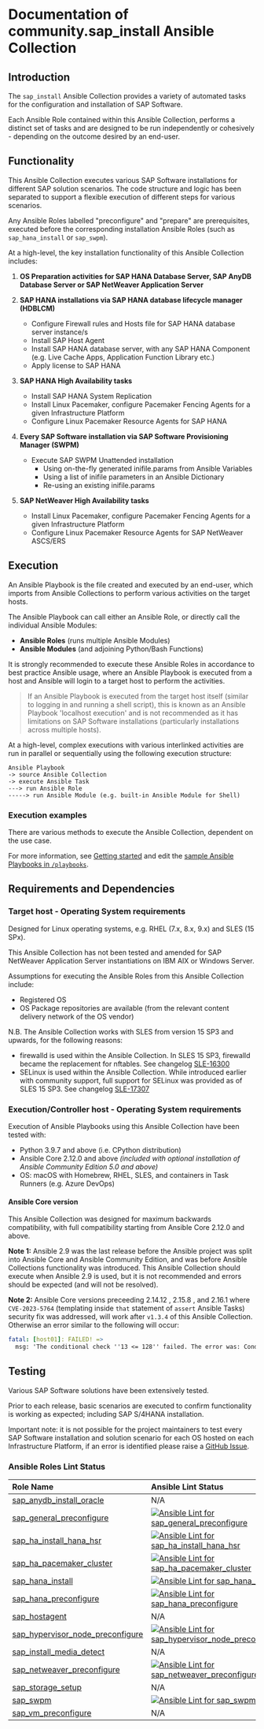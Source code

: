 # Documentation of community.sap_install Ansible Collection

## Introduction

The `sap_install` Ansible Collection provides a variety of automated tasks for the configuration and installation of SAP Software.

Each Ansible Role contained within this Ansible Collection, performs a distinct set of tasks and are designed to be run independently or cohesively - depending on the outcome desired by an end-user.


## Functionality

This Ansible Collection executes various SAP Software installations for different SAP solution scenarios. The code structure and logic has been separated to support a flexible execution of different steps for various scenarios.

Any Ansible Roles labelled "preconfigure" and "prepare" are prerequisites, executed before the corresponding installation Ansible Roles (such as `sap_hana_install` or `sap_swpm`).

At a high-level, the key installation functionality of this Ansible Collection includes:

1. **OS Preparation activities for SAP HANA Database Server, SAP AnyDB Database Server or SAP NetWeaver Application Server**

2. **SAP HANA installations via SAP HANA database lifecycle manager (HDBLCM)**
   - Configure Firewall rules and Hosts file for SAP HANA database server instance/s
   - Install SAP Host Agent
   - Install SAP HANA database server, with any SAP HANA Component (e.g. Live Cache Apps, Application Function Library etc.)
   - Apply license to SAP HANA

3. **SAP HANA High Availability tasks**
   - Install SAP HANA System Replication
   - Install Linux Pacemaker, configure Pacemaker Fencing Agents for a given Infrastructure Platform
   - Configure Linux Pacemaker Resource Agents for SAP HANA

4. **Every SAP Software installation via SAP Software Provisioning Manager (SWPM)**
    - Execute SAP SWPM Unattended installation
        - Using on-the-fly generated inifile.params from Ansible Variables
        - Using a list of inifile parameters in an Ansible Dictionary
        - Re-using an existing inifile.params

5. **SAP NetWeaver High Availability tasks**
   - Install Linux Pacemaker, configure Pacemaker Fencing Agents for a given Infrastructure Platform
   - Configure Linux Pacemaker Resource Agents for SAP NetWeaver ASCS/ERS


## Execution

An Ansible Playbook is the file created and executed by an end-user, which imports from Ansible Collections to perform various activities on the target hosts.

The Ansible Playbook can call either an Ansible Role, or directly call the individual Ansible Modules:

- **Ansible Roles** (runs multiple Ansible Modules)
- **Ansible Modules** (and adjoining Python/Bash Functions)

It is strongly recommended to execute these Ansible Roles in accordance to best practice Ansible usage, where an Ansible Playbook is executed from a host and Ansible will login to a target host to perform the activities.

> If an Ansible Playbook is executed from the target host itself (similar to logging in and running a shell script), this is known as an Ansible Playbook 'localhost execution' and is not recommended as it has limitations on SAP Software installations (particularly installations across multiple hosts).

At a high-level, complex executions with various interlinked activities are run in parallel or sequentially using the following execution structure:

```
Ansible Playbook
-> source Ansible Collection
-> execute Ansible Task
---> run Ansible Role
-----> run Ansible Module (e.g. built-in Ansible Module for Shell)
```

### Execution examples

There are various methods to execute the Ansible Collection, dependent on the use case.

For more information, see [Getting started](./docs/getting_started) and edit the [sample Ansible Playbooks in `/playbooks`](../playbooks/).


## Requirements and Dependencies

### Target host - Operating System requirements

Designed for Linux operating systems, e.g. RHEL (7.x, 8.x, 9.x) and SLES (15 SPx).

This Ansible Collection has not been tested and amended for SAP NetWeaver Application Server instantiations on IBM AIX or Windows Server.

Assumptions for executing the Ansible Roles from this Ansible Collection include:

- Registered OS
- OS Package repositories are available (from the relevant content delivery network of the OS vendor)

N.B. The Ansible Collection works with SLES from version 15 SP3 and upwards, for the following reasons:

- firewalld is used within the Ansible Collection. In SLES 15 SP3, firewalld became the replacement for nftables. See changelog [SLE-16300](https://www.suse.com/releasenotes/x86_64/SUSE-SLES/15-SP3/index.html#jsc-SLE-16300)
- SELinux is used within the Ansible Collection. While introduced earlier with community support, full support for SELinux was provided as of SLES 15 SP3. See changelog [SLE-17307](https://www.suse.com/releasenotes/x86_64/SUSE-SLES/15-SP3/index.html#jsc-SLE-17307)

### Execution/Controller host - Operating System requirements

Execution of Ansible Playbooks using this Ansible Collection have been tested with:
- Python 3.9.7 and above (i.e. CPython distribution)
- Ansible Core 2.12.0 and above _(included with optional installation of Ansible Community Edition 5.0 and above)_
- OS: macOS with Homebrew, RHEL, SLES, and containers in Task Runners (e.g. Azure DevOps)

#### Ansible Core version

This Ansible Collection was designed for maximum backwards compatibility, with full compatibility starting from Ansible Core 2.12.0 and above.

**Note 1:** Ansible 2.9 was the last release before the Ansible project was split into Ansible Core and Ansible Community Edition, and was before Ansible Collections functionality was introduced. This Ansible Collection should execute when Ansible 2.9 is used, but it is not recommended and errors should be expected (and will not be resolved).

**Note 2:** Ansible Core versions preceeding 2.14.12 , 2.15.8 , and 2.16.1 where `CVE-2023-5764` (templating inside `that` statement of `assert` Ansible Tasks) security fix was addressed, will work after `v1.3.4` of this Ansible Collection. Otherwise an error similar to the following will occur:

```yaml
fatal: [host01]: FAILED! =>
  msg: 'The conditional check ''13 <= 128'' failed. The error was: Conditional is marked as unsafe, and cannot be evaluated.'
```


## Testing

Various SAP Software solutions have been extensively tested.

Prior to each release, basic scenarios are executed to confirm functionality is working as expected; including SAP S/4HANA installation.

Important note: it is not possible for the project maintainers to test every SAP Software installation and solution scenario for each OS hosted on each Infrastructure Platform, if an error is identified please raise a [GitHub Issue](/../../issues/).


### Ansible Roles Lint Status

| Role Name | Ansible Lint Status |
| :--- | :--- |
| [sap_anydb_install_oracle](https://github.com/sap-linuxlab/community.sap_install/tree/main/roles/sap_anydb_install_oracle) | N/A |
| [sap_general_preconfigure](https://github.com/sap-linuxlab/community.sap_install/tree/main/roles/sap_general_preconfigure) | [![Ansible Lint for sap_general_preconfigure](https://github.com/sap-linuxlab/community.sap_install/actions/workflows/ansible-lint-sap_general_preconfigure.yml/badge.svg)](https://github.com/sap-linuxlab/community.sap_install/actions/workflows/ansible-lint-sap_general_preconfigure.yml) |
| [sap_ha_install_hana_hsr](https://github.com/sap-linuxlab/community.sap_install/tree/main/roles/sap_ha_install_hana_hsr) | [![Ansible Lint for sap_ha_install_hana_hsr](https://github.com/sap-linuxlab/community.sap_install/actions/workflows/ansible-lint-sap_ha_install_hana_hsr.yml/badge.svg)](https://github.com/sap-linuxlab/community.sap_install/actions/workflows/ansible-lint-sap_ha_install_hana_hsr.yml) |
| [sap_ha_pacemaker_cluster](https://github.com/sap-linuxlab/community.sap_install/tree/main/roles/sap_ha_pacemaker_cluster) | [![Ansible Lint for sap_ha_pacemaker_cluster](https://github.com/sap-linuxlab/community.sap_install/actions/workflows/ansible-lint-sap_ha_pacemaker_cluster.yml/badge.svg)](https://github.com/sap-linuxlab/community.sap_install/actions/workflows/ansible-lint-sap_ha_pacemaker_cluster.yml) |
| [sap_hana_install](https://github.com/sap-linuxlab/community.sap_install/tree/main/roles/sap_hana_install) | [![Ansible Lint for sap_hana_install](https://github.com/sap-linuxlab/community.sap_install/actions/workflows/ansible-lint-sap_hana_install.yml/badge.svg)](https://github.com/sap-linuxlab/community.sap_install/actions/workflows/ansible-lint-sap_hana_install.yml) |
| [sap_hana_preconfigure](https://github.com/sap-linuxlab/community.sap_install/tree/main/roles/sap_hana_preconfigure) | [![Ansible Lint for sap_hana_preconfigure](https://github.com/sap-linuxlab/community.sap_install/actions/workflows/ansible-lint-sap_hana_preconfigure.yml/badge.svg)](https://github.com/sap-linuxlab/community.sap_install/actions/workflows/ansible-lint-sap_hana_preconfigure.yml) |
| [sap_hostagent](https://github.com/sap-linuxlab/community.sap_install/tree/main/roles/sap_hostagent) | N/A |
| [sap_hypervisor_node_preconfigure](https://github.com/sap-linuxlab/community.sap_install/tree/main/roles/sap_hypervisor_node_preconfigure) | [![Ansible Lint for sap_hypervisor_node_preconfigure](https://github.com/sap-linuxlab/community.sap_install/actions/workflows/ansible-lint-sap_hypervisor_node_preconfigure.yml/badge.svg)](https://github.com/sap-linuxlab/community.sap_install/actions/workflows/ansible-lint-sap_hypervisor_node_preconfigure.yml) |
| [sap_install_media_detect](https://github.com/sap-linuxlab/community.sap_install/tree/main/roles/sap_install_media_detect) | N/A |
| [sap_netweaver_preconfigure](https://github.com/sap-linuxlab/community.sap_install/tree/main/roles/sap_netweaver_preconfigure) | [![Ansible Lint for sap_netweaver_preconfigure](https://github.com/sap-linuxlab/community.sap_install/actions/workflows/ansible-lint-sap_netweaver_preconfigure.yml/badge.svg)](https://github.com/sap-linuxlab/community.sap_install/actions/workflows/ansible-lint-sap_netweaver_preconfigure.yml) |
| [sap_storage_setup](https://github.com/sap-linuxlab/community.sap_install/tree/main/roles/sap_storage_setup) | N/A |
| [sap_swpm](https://github.com/sap-linuxlab/community.sap_install/tree/main/roles/sap_swpm) | [![Ansible Lint for sap_swpm](https://github.com/sap-linuxlab/community.sap_install/actions/workflows/ansible-lint-sap_swpm.yml/badge.svg)](https://github.com/sap-linuxlab/community.sap_install/actions/workflows/ansible-lint-sap_swpm.yml) |
| [sap_vm_preconfigure](https://github.com/sap-linuxlab/community.sap_install/tree/main/roles/sap_vm_preconfigure) | N/A |
